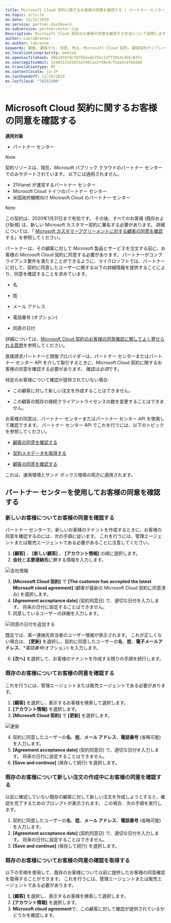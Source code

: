 ```yaml
---
title: Microsoft Cloud 契約に関するお客様の同意を確認する | パートナー センター
ms.topic: article
ms.date: 11/15/2019
ms.service: partner-dashboard
ms.subservice: partnercenter-csp
Description: Microsoft Cloud 契約のお客様の同意を確認する方法について説明します。 これは、お客様に Microsoft 製品とサービスを注文するために必要になる場合があります。
author: LauraBrenner
ms.author: labrenne
keywords: 顧客, 顧客たち, 同意, MCA, Microsoft Cloud 契約, 顧客契約テンプレート
ms.localizationpriority: medium
ms.openlocfilehash: d9b2df8f9cf8795eedb75bc23773942e365c83fe
ms.sourcegitcommit: 524d3121e5053a74911e2fd4e9cf5aab14f6b48d
ms.translationtype: MT
ms.contentlocale: ja-JP
ms.lasthandoff: 11/20/2019
ms.locfileid: "74252590"
---
```

# <a name="confirm-customer-acceptance-of-the-microsoft-cloud-agreement"></a>Microsoft Cloud 契約に関するお客様の同意を確認する

**適用対象**
-  パートナー センター

> [!NOTE]
> 契約リソースは、現在、Microsoft パブリック クラウドのパートナー センターでのみサポートされています。 以下には適用されません。
> * 21Vianet が運営するパートナー センター
> * Microsoft Cloud ドイツのパートナー センター
> * 米国政府機関向け Microsoft Cloud のパートナー センター

>[!NOTE]
>この契約は、2020年1月31日まで有効です。 その後、すべてのお客様 (既存および新規) は、新しい Microsoft カスタマー契約に署名する必要があります。 詳細については、「 [Microsoft カスタマーアグリーメントに対する顧客の同意を確認](confirm-customer-agreement.md)する」を参照してください。

パートナーは、その顧客に対して Microsoft 製品とサービスを注文する前に、お客様の Microsoft Cloud 契約に同意する必要があります。 パートナーがコンプライアンス要件を満たすことができるように、マイクロソフトでは、パートナーに対して、契約に同意したユーザーに関する以下の詳細情報を提供することにより、同意を確認することを求めています。 

-   名

-   姓

-   メール アドレス

-   電話番号 (オプション)

-   同意の日付

詳細については、[Microsoft Cloud 契約のお客様の同意確認に関してよく寄せられる質問](https://docs.microsoft.com/partner-center/confirm-consent-faq)を参照してください。

直接請求パートナーと間接プロバイダーは、パートナー センターまたはパートナー センター API を介して取引するときに、Microsoft Cloud 契約に関するお客様の同意を確認する必要があります。 確認は*必須*です。

特定のお客様について確認が提供されていない場合:

-   この顧客に対して新しい注文を作成することはできません。

-   この顧客の既存の接続クライアントライセンスの数を変更することはできません。

お客様の同意は、パートナー センターまたはパートナー センター API を使用して確認できます。 パートナー センター API でこれを行うには、以下のトピックを参照してください。 

-   [顧客の同意を確認する](https://docs.microsoft.com/partner-center/develop/get-confirmation-of-customer-consent)

-   [契約メタデータを取得する](https://docs.microsoft.com/partner-center/develop/get-agreement-metadata)

-   [顧客の同意を確認する](https://docs.microsoft.com/partner-center/develop/confirm-customer-consent)


これは、運用環境とサンド ボックス環境の両方に適用されます。

## <a name="confirming-customer-acceptance-in-partner-center"></a>パートナー センターを使用してお客様の同意を確認する

### <a name="confirm-customer-acceptance-for-a-new-customer"></a>新しいお客様についてお客様の同意を確認する

パートナー センターで、新しいお客様のテナントを作成するときに、お客様の同意を確認するのには、次の手順に従います。 これを行うには、管理エージェントまたは販売エージェントである必要があることに注意してください。

1. **[顧客]** 、 **[新しい顧客]** 、 **[アカウント情報]** の順に選択します。
2. **会社**と**主要連絡先**に関する情報を入力します。

![会社情報](images/mca/mca1.png)

3. **[Microsoft Cloud 契約]** で **[The customer has accepted the latest Microsoft cloud agreement]** (顧客が最新の Microsoft Cloud 契約に同意済み) を選択します。
4. **[Agreement acceptance date]** (契約同意日) で、適切な日付を入力します。 将来の日付に設定することはできません。
5. 同意しているユーザーの詳細を入力します。

![同意の日付を追加する](images/mca/MCA3.png)

既定では、第一連絡先担当者のユーザー情報が表示されます。 これが正しくない場合は、 **[更新]** を選択し、契約に同意したユーザーの**名**、**姓**、**電子メールアドレス**、**電話番号*(オプション) を入力します。

6. **[次へ]** を選択して、お客様のテナントを作成する残りの手順を続行します。

### <a name="confirm-customer-acceptance-for-an-existing-customer"></a>既存のお客様についてお客様の同意を確認する

これを行うには、管理エージェントまたは販売エージェントである必要があります。

1. **[顧客]** を選択し、表示するお客様を検索して選択します。
2. **[アカウント情報]** を選択します。
3. **[Microsoft Cloud 契約]** で **[更新]** を選択します。

![更新](images/mca/mca4.png)

4. 契約に同意したユーザーの**名**、**姓**、**メール アドレス**、**電話番号** (省略可能) を入力します。
5. **[Agreement acceptance date]** (契約同意日) で、適切な日付を入力します。 将来の日付に設定することはできません。
6. **[Save and continue]** (保存して続行) を選択します。

### <a name="confirm-customer-acceptance-while-creating-new-order-for-an-existing-customer"></a>既存のお客様について新しい注文の作成中にお客様の同意を確認する

以前に確認していない既存の顧客に対して新しい注文を作成しようとすると、確認を完了するためのプロンプトが表示されます。 この場合、次の手順を実行します。

1. 契約に同意したユーザーの**名**、**姓**、**メール アドレス**、**電話番号** (省略可能) を入力します。
2. **[Agreement acceptance date]** (契約同意日) で、適切な日付を入力します。 将来の日付に設定することはできません。
3. **[Save and continue]** (保存して続行) を選択します。

### <a name="retrieve-confirmation-of-customer-acceptance-for-an-existing-customer"></a>既存のお客様についてお客様の同意の確認を取得する

以下の手順を使用して、既存のお客様について以前に提供したお客様の同意確認を取得することができます。 これを行うには、管理エージェントまたは販売エージェントである必要があります。

1. **[顧客]** を選択し、表示するお客様を検索して選択します。
2. **[アカウント情報]** を選択します。
3. **Microsoft cloud agreement**で、この顧客に対して確認が提供されているかどうかを確認します。
